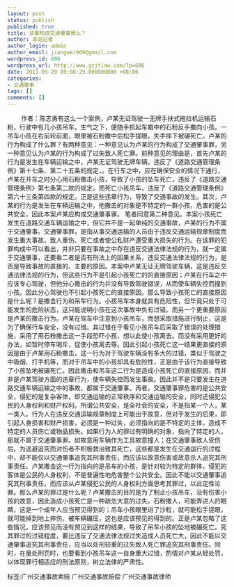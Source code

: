 ```yaml
---
layout: post
status: publish
published: true
title: 该案构成交通肇事罪么？
author: 本站记者
author_login: admin
author_email: jiangwei909@gmail.com
wordpress_id: 686
wordpress_url: http://www.gzjtlaw.com/?p=686
date: 2011-05-29 09:08:29.000000000 +08:00
categories:
- 交通肇事
tags: []
comments: []
---
```

　　 作者：陈志勇有这么一个案例，卢某无证驾驶一无牌手扶式拖拉机运输石粉，行驶中有几小孩吊车，生气之下，便随手抓起车箱中的石粉反手撒向小孩。一吊车小孩在右前轮前面，眼里被石粉撒中后松手搓眼，失手摔下被碾死亡。卢某的行为构成了什么罪？有两种意见：一种意见认为卢某的行为构成了交通肇事罪，另一种意见认为卢某的行为构成了过失致人死亡罪。前种意见的理由是，首先卢某的行为是发生在车辆运输之中，卢某无证驾驶无牌车辆，违反了《道路交通管理条例》第十七条、第二十五条的规定，。在行车之中，应在确保安全的情况下通行，卢某在开车之时分心用石粉撒击小孩，导致了小孩的坠车死亡，违反了《道路交通管理条例》第七条第二款的规定。而死亡小孩吊车，违反了《道路交通管理条例》第六十三条第四款的规定。正是这些违章行为，导致了交通事故的发生。其次，卢某的行为是发生在车辆运输之中，他撒击的对象是不特定的一群小孩，危害的是公共安全，因此本案卢某应构成交通肇事罪。 笔者同意第二种意见。本案小孩死亡发生在道路交通车辆运输之中，但它并不是一起单纯的交通事故，卢某的行为不属于交通肇事。交通肇事罪，是指从事交通运输的人员由于违反交通运输规章制度而发生重大事故，致人重伤、死亡或者使公私财产遭受重大损失的行为。在该罪的犯罪构成中可以看出，并非只要在事故之中存在违反交通法律法规的行为，就一定属于交通肇事，还要看二者是否有刑法上的因果关系，违反交通法律法规的行为，是否是导致事故的直接的、主要的原因。本案中卢某无证无牌驾驶车辆，这是违反交通法律法规的行为，但这些行为不是引起小孩死亡的的直接原因；卢某在行车之中应该专心驾驶，但他分心撒击的行为并没有导致驾驶错误，从而使车辆失控而撞到小孩。因此分心驾驶也不引起小孩死亡的直接原因。那么导致小孩死亡的直接原因是什么呢？是撒击行为和吊车行为。小孩吊车本身就具有危险性，但毕竟只处于可能发生的危险状态，这只能说明小孩在这次事故中负有过错。而另一个更重要原因是卢某的撒击行为。卢某在驾车中注意到小孩吊车，而想采取措施进行制止，这是为了确保行车安全，没有过错。其过错在于看见小孩吊车后采取了错误的处理措施，采用了用石粉撒击这一手段恐吓小孩，想以此使小孩离去。而没有采用更好的办法，如暂时停车喝斥，促使小孩离去等。因此引起小孩死亡这一结果更直接的原因是由于卢某用石粉撒击，这一行为对于驾驶车辆没有多大的过错，类似于驾驶之中吸烟、打手机等，而对于吊车中的小孩却具有危险性，正是由于该行为直接导致了小孩坠地被碾死亡。因此撒击和吊车这二行为是造成小孩死亡的直接原因，而并非是卢某驾驶方面的违章行为，使车辆失控而发生事故。因此并不是只要发生在道路交通车辆运输之中的事故，都属于交通肇事。再者，交通肇事罪危害的是公共安全，侵犯的是复杂客体，即交通运输的正常秩序和交通运输的安全，同时还侵犯公民的人身权利和财产权利。所谓公共安全，是全社会的安全，不是指某一个人，某一类人。行为人在违反交通运输规章制度上可能出于故意，但对于发生的后果，即引起人身损害和财产损害，必须是一种过失，必须指向的是不特定的主体，造成不特定的人员伤亡或物品损失。如果行为人的罪过有明确的对象，指向了特定的人，那就不属于交通肇事罪。如故意用车辆作为工具故意撞人；在交通肇事致人受伤后，为逃避追究而对伤者不积极救治致其死亡，这些都是发生在交通运行的过程中，却不能仅以交通肇事追究其刑事责任，而应该以故意伤害或故意杀人追究其刑事责任。卢某撒击这一行为指向的是吊车的小孩，是针对较为特定的群体，侵犯的客体是公民的人身权利，不是普遍性地危害整个公共安全。因此不能以交通肇事追究其刑事责任，而应该从卢某侵犯公民的人身权利方面思考其罪过，以此定性论罪。那么卢某的罪过是什么呢？卢某撒击的目的是为了制止小孩吊车，没有伤害小孩的故意，因此造成小孩死亡是一种疏忽大意的过失。石粉撒人，可能弄进人的眼睛，这是一个成年人应当预见得到的；吊车小孩眼里进了沙粒，就可能松手搓眼，就可能掉到地上摔伤，被车辆碾压，这也是应该预见的得到的。正是卢某忽略了这些情况，应该预见而没有预见到这样的结果，导致了吊车小孩的坠地被碾死亡。究其罪过的过错程度，要比违反了交通法律法规过失造成人员死亡大，因此不能以交通肇事追究其刑事责任，应当以处刑较重的过失致人死亡罪追究其刑事责任。同时，在量处刑罚时，也要看到小孩吊车这一自身重大过错，酌情对卢某从轻处罚，以体现罪行相适应的刑法原则，树立法律的严肃性。标签:广州交通事故索赔 广州交通事故赔偿 广州交通事故律师
